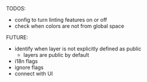 TODOS:
  - config to turn linting features on or off
  - check when colors are not from global space


FUTURE:
  - identify when layer is not explicitly defined as public
    - layers are public by default
  - i18n flags
  - ignore flags
  - connect with UI